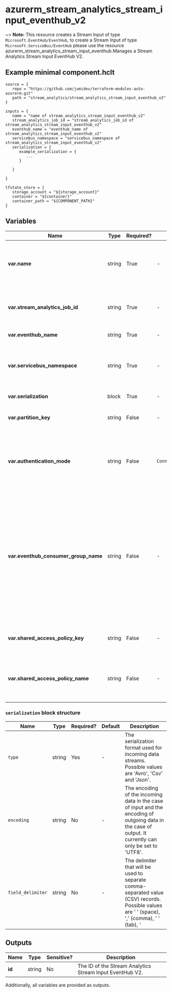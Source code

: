 # azurerm_stream_analytics_stream_input_eventhub_v2

~> **Note:** This resource creates a Stream Input of type `Microsoft.EventHub/EventHub`, to create a Stream Input of type `Microsoft.ServiceBus/EventHub` please use the resource azurerm_stream_analytics_stream_input_eventhub.Manages a Stream Analytics Stream Input EventHub V2.

## Example minimal component.hclt

```hcl
source = {
   repo = "https://github.com/jumidev/terraform-modules-auto-azurerm.git" 
   path = "stream_analytics/stream_analytics_stream_input_eventhub_v2" 
}

inputs = {
   name = "name of stream_analytics_stream_input_eventhub_v2" 
   stream_analytics_job_id = "stream_analytics_job_id of stream_analytics_stream_input_eventhub_v2" 
   eventhub_name = "eventhub_name of stream_analytics_stream_input_eventhub_v2" 
   servicebus_namespace = "servicebus_namespace of stream_analytics_stream_input_eventhub_v2" 
   serialization = {
      example_serialization = {
         ...
      }
  
   }
 
}

tfstate_store = {
   storage_account = "${storage_account}" 
   container = "${container}" 
   container_path = "${COMPONENT_PATH}" 
}

```

## Variables

| Name | Type | Required? |  Default  |  possible values |  Description |
| ---- | ---- | --------- |  ----------- | ----------- | ----------- |
| **var.name** | string | True | -  |  -  |  The name of the Stream Input EventHub V2. Changing this forces a new resource to be created. | 
| **var.stream_analytics_job_id** | string | True | -  |  -  |  The name of the Stream Analytics Job. Changing this forces a new resource to be created. | 
| **var.eventhub_name** | string | True | -  |  -  |  The name of the Event Hub. | 
| **var.servicebus_namespace** | string | True | -  |  -  |  The namespace that is associated with the desired Event Hub, Service Bus Queue, Service Bus Topic, etc. | 
| **var.serialization** | block | True | -  |  -  |  A `serialization` block. | 
| **var.partition_key** | string | False | -  |  -  |  The property the input Event Hub has been partitioned by. | 
| **var.authentication_mode** | string | False | `ConnectionString`  |  `Msi`, `ConnectionString`  |  The authentication mode for the Stream Output. Possible values are `Msi` and `ConnectionString`. Defaults to `ConnectionString`. | 
| **var.eventhub_consumer_group_name** | string | False | -  |  -  |  The name of an Event Hub Consumer Group that should be used to read events from the Event Hub. Specifying distinct consumer group names for multiple inputs allows each of those inputs to receive the same events from the Event Hub. If not set the input will use the Event Hub's default consumer group. | 
| **var.shared_access_policy_key** | string | False | -  |  -  |  The shared access policy key for the specified shared access policy. | 
| **var.shared_access_policy_name** | string | False | -  |  -  |  The shared access policy name for the Event Hub, Service Bus Queue, Service Bus Topic, etc. | 

### `serialization` block structure

| Name | Type | Required? | Default | Description |
| ---- | ---- | --------- | ------- | ----------- |
| `type` | string | Yes | - | The serialization format used for incoming data streams. Possible values are 'Avro', 'Csv' and 'Json'. |
| `encoding` | string | No | - | The encoding of the incoming data in the case of input and the encoding of outgoing data in the case of output. It currently can only be set to 'UTF8'. |
| `field_delimiter` | string | No | - | The delimiter that will be used to separate comma-separated value (CSV) records. Possible values are ' ' (space), ',' (comma), '	' (tab), '|' (pipe) and ';'. |



## Outputs

| Name | Type | Sensitive? | Description |
| ---- | ---- | --------- | --------- |
| **id** | string | No  | The ID of the Stream Analytics Stream Input EventHub V2. | 

Additionally, all variables are provided as outputs.
